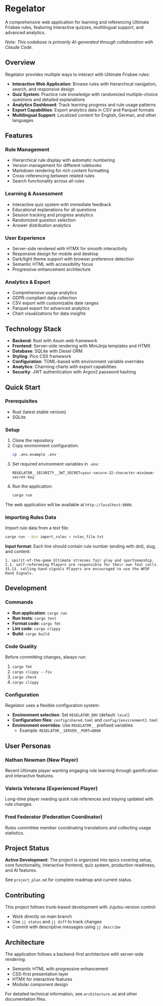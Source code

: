 # Regelator

A comprehensive web application for learning and referencing Ultimate Frisbee rules, featuring interactive quizzes, multilingual support, and advanced analytics.

*Note: This codebase is primarily AI-generated through collaboration with Claude Code.*

## Overview

Regelator provides multiple ways to interact with Ultimate Frisbee rules:

- **Interactive Web Application**: Browse rules with hierarchical navigation, search, and responsive design
- **Quiz System**: Practice rule knowledge with randomized multiple-choice questions and detailed explanations
- **Analytics Dashboard**: Track learning progress and rule usage patterns
- **Export Capabilities**: Export analytics data in CSV and Parquet formats
- **Multilingual Support**: Localized content for English, German, and other languages

## Features

### Rule Management
- Hierarchical rule display with automatic numbering
- Version management for different rulebooks
- Markdown rendering for rich content formatting
- Cross-referencing between related rules
- Search functionality across all rules

### Learning & Assessment
- Interactive quiz system with immediate feedback
- Educational explanations for all questions
- Session tracking and progress analytics
- Randomized question selection
- Answer distribution analytics

### User Experience
- Server-side rendered with HTMX for smooth interactivity
- Responsive design for mobile and desktop
- Dark/light theme support with browser preference detection
- Semantic HTML with accessibility focus
- Progressive enhancement architecture

### Analytics & Export
- Comprehensive usage analytics
- GDPR-compliant data collection
- CSV export with customizable date ranges
- Parquet export for advanced analytics
- Chart visualizations for data insights

## Technology Stack

- **Backend**: Rust with Axum web framework
- **Frontend**: Server-side rendering with MiniJinja templates and HTMX
- **Database**: SQLite with Diesel ORM
- **Styling**: Pico CSS framework
- **Configuration**: TOML-based with environment variable overrides
- **Analytics**: Charming charts with export capabilities
- **Security**: JWT authentication with Argon2 password hashing

## Quick Start

### Prerequisites
- Rust (latest stable version)
- SQLite

### Setup

1. Clone the repository
2. Copy environment configuration:
   ```bash
   cp .env.example .env
   ```
3. Set required environment variables in `.env`:
   ```
   REGELATOR__SECURITY__JWT_SECRET=your-secure-32-character-minimum-secret-key
   ```
4. Run the application:
   ```bash
   cargo run
   ```

The web application will be available at `http://localhost:8000`.

### Importing Rules Data

Import rule data from a text file:
```bash
cargo run --bin import_rules < rules_file.txt
```

**Input format**: Each line should contain rule number (ending with dot), slug, and content:
```
1. spirit-of-the-game Ultimate stresses fair play and sportsmanship.
1.1. self-refereeing Players are responsible for their own foul calls.
15.13. calling-hand-signals Players are encouraged to use the WFDF Hand Signals.
```

## Development

### Commands
- **Run application**: `cargo run`
- **Run tests**: `cargo test`
- **Format code**: `cargo fmt`
- **Lint code**: `cargo clippy`
- **Build**: `cargo build`

### Code Quality
Before committing changes, always run:
1. `cargo fmt`
2. `cargo clippy --fix`
3. `cargo check`
4. `cargo clippy`

### Configuration

Regelator uses a flexible configuration system:

- **Environment selection**: Set `REGELATOR_ENV` (default: `local`)
- **Configuration files**: `config/shared.toml` and `config/{environment}.toml`
- **Environment overrides**: Use `REGELATOR__` prefixed variables
  - Example: `REGELATOR__SERVER__PORT=8000`

## User Personas

### Nathan Newman (New Player)
Recent Ultimate player wanting engaging rule learning through gamification and interactive features.

### Valeria Veterana (Experienced Player)
Long-time player needing quick rule references and staying updated with rule changes.

### Fred Federator (Federation Coordinator)
Rules committee member coordinating translations and collecting usage statistics.

## Project Status

**Active Development**: The project is organized into epics covering setup, core functionality, interactive frontend, quiz system, production readiness, and AI features.

See `project_plan.md` for complete roadmap and current status.

## Contributing

This project follows trunk-based development with Jujutsu version control:
- Work directly on main branch
- Use `jj status` and `jj diff` to track changes
- Commit with descriptive messages using `jj describe`

## Architecture

The application follows a backend-first architecture with server-side rendering:
- Semantic HTML with progressive enhancement
- CSS-first presentation layer
- HTMX for interactive features
- Modular component design

For detailed technical information, see `architecture.md` and other documentation files.
